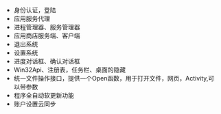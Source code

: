 
- 身份认证，登陆
- 应用服务代理
- 进程管理器、服务管理器
- 应用商店服务端、客户端
- 退出系统
- 设置系统
- 进度对话框、确认对话框
- Win32Api、注册表，任务栏、桌面的隐藏
- 统一文件操作接口，提供一个Open函数，用于打开文件，网页，Activity,可以带参数
- 程序全自动软更新功能
- 账户设置云同步